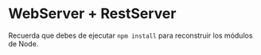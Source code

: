 # WebServer + RestServer

Recuerda que debes de ejecutar ```npm install``` para reconstruir los módulos de Node.